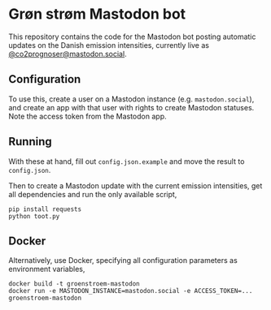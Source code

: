# Grøn strøm Mastodon bot

This repository contains the code for the Mastodon bot posting automatic updates on the Danish emission intensities,
currently live as [@co2prognoser@mastodon.social](https://mastodon.social/@co2prognoser).


## Configuration

To use this, create a user on a Mastodon instance (e.g. `mastodon.social`), and create an app with that user with rights
to create Mastodon statuses. Note the access token from the Mastodon app.

## Running

With these at hand, fill out `config.json.example` and move the result to `config.json`.

Then to create a Mastodon update with the current emission intensities, get all dependencies and run the only
available script,

```
pip install requests
python toot.py
``` 

## Docker

Alternatively, use Docker, specifying all configuration parameters as environment variables,

```
docker build -t groenstroem-mastodon
docker run -e MASTODON_INSTANCE=mastodon.social -e ACCESS_TOKEN=... groenstroem-mastodon 
``` 